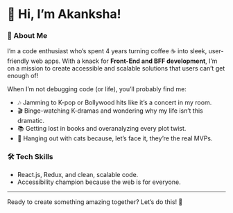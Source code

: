 # 👋 Hi, I’m Akanksha!  

### 🌟 About Me  
I’m a code enthusiast who’s spent 4 years turning coffee ☕ into sleek, user-friendly web apps. With a knack for **Front-End and BFF development**, I’m on a mission to create accessible and scalable solutions that users can’t get enough of!  

When I’m not debugging code (or life), you’ll probably find me:  
- 🎶 Jamming to K-pop or Bollywood hits like it’s a concert in my room.  
- 🎬 Binge-watching K-dramas and wondering why my life isn’t this dramatic.  
- 📚 Getting lost in books and overanalyzing every plot twist.  
- 🐾 Hanging out with cats because, let’s face it, they’re the real MVPs.  

### 🛠️ Tech Skills  
- React.js, Redux, and clean, scalable code.  
- Accessibility champion because the web is for everyone.  

---

Ready to create something amazing together? Let’s do this! 🚀  

